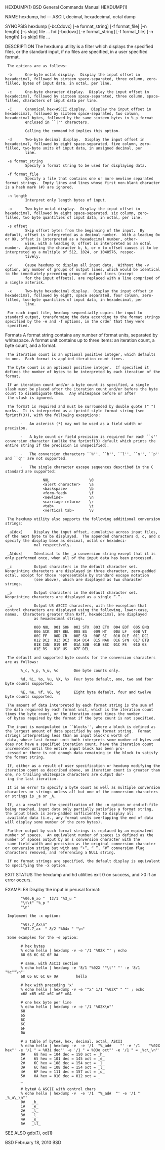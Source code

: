 HEXDUMP(1)                                                                             BSD General Commands Manual                                                                             HEXDUMP(1)

NAME
     hexdump, hd — ASCII, decimal, hexadecimal, octal dump

SYNOPSIS
     hexdump [-bcCdovx] [-e format_string] [-f format_file] [-n length] [-s skip] file ...
     hd [-bcdovx] [-e format_string] [-f format_file] [-n length] [-s skip] file ...

DESCRIPTION
     The hexdump utility is a filter which displays the specified files, or the standard input, if no files are specified, in a user specified format.

     The options are as follows:

     -b      One-byte octal display.  Display the input offset in hexadecimal, followed by sixteen space-separated, three column, zero-filled, bytes of input data, in octal, per line.

     -c      One-byte character display.  Display the input offset in hexadecimal, followed by sixteen space-separated, three column, space-filled, characters of input data per line.

     -C      Canonical hex+ASCII display.  Display the input offset in hexadecimal, followed by sixteen space-separated, two column, hexadecimal bytes, followed by the same sixteen bytes in %_p format
             enclosed in ``|'' characters.

             Calling the command hd implies this option.

     -d      Two-byte decimal display.  Display the input offset in hexadecimal, followed by eight space-separated, five column, zero-filled, two-byte units of input data, in unsigned decimal, per
             line.

     -e format_string
             Specify a format string to be used for displaying data.

     -f format_file
             Specify a file that contains one or more newline separated format strings.  Empty lines and lines whose first non-blank character is a hash mark (#) are ignored.

     -n length
             Interpret only length bytes of input.

     -o      Two-byte octal display.  Display the input offset in hexadecimal, followed by eight space-separated, six column, zero-filled, two byte quantities of input data, in octal, per line.

     -s offset
             Skip offset bytes from the beginning of the input.  By default, offset is interpreted as a decimal number.  With a leading 0x or 0X, offset is interpreted as a hexadecimal number, other‐
             wise, with a leading 0, offset is interpreted as an octal number.  Appending the character b, k, or m to offset causes it to be interpreted as a multiple of 512, 1024, or 1048576, respec‐
             tively.

     -v      Cause hexdump to display all input data.  Without the -v option, any number of groups of output lines, which would be identical to the immediately preceding group of output lines (except
             for the input offsets), are replaced with a line comprised of a single asterisk.

     -x      Two-byte hexadecimal display.  Display the input offset in hexadecimal, followed by eight, space separated, four column, zero-filled, two-byte quantities of input data, in hexadecimal, per
             line.

     For each input file, hexdump sequentially copies the input to standard output, transforming the data according to the format strings specified by the -e and -f options, in the order that they were
     specified.

   Formats
     A format string contains any number of format units, separated by whitespace.  A format unit contains up to three items: an iteration count, a byte count, and a format.

     The iteration count is an optional positive integer, which defaults to one.  Each format is applied iteration count times.

     The byte count is an optional positive integer.  If specified it defines the number of bytes to be interpreted by each iteration of the format.

     If an iteration count and/or a byte count is specified, a single slash must be placed after the iteration count and/or before the byte count to disambiguate them.  Any whitespace before or after
     the slash is ignored.

     The format is required and must be surrounded by double quote (" ") marks.  It is interpreted as a fprintf-style format string (see fprintf(3)), with the following exceptions:

           ·   An asterisk (*) may not be used as a field width or precision.

           ·   A byte count or field precision is required for each ``s'' conversion character (unlike the fprintf(3) default which prints the entire string if the precision is unspecified).

           ·   The conversion characters ``%'', ``h'', ``l'', ``n'', ``p'' and ``q'' are not supported.

           ·   The single character escape sequences described in the C standard are supported:

                     NUL                  \0
                     <alert character>    \a
                     <backspace>          \b
                     <form-feed>          \f
                     <newline>            \n
                     <carriage return>    \r
                     <tab>                \t
                     <vertical tab>       \v

     The hexdump utility also supports the following additional conversion strings:

     _a[dox]     Display the input offset, cumulative across input files, of the next byte to be displayed.  The appended characters d, o, and x specify the display base as decimal, octal or hexadeci‐
                 mal respectively.

     _A[dox]     Identical to the _a conversion string except that it is only performed once, when all of the input data has been processed.

     _c          Output characters in the default character set.  Nonprinting characters are displayed in three character, zero-padded octal, except for those representable by standard escape notation
                 (see above), which are displayed as two character strings.

     _p          Output characters in the default character set.  Nonprinting characters are displayed as a single “.”.

     _u          Output US ASCII characters, with the exception that control characters are displayed using the following, lower-case, names.  Characters greater than 0xff, hexadecimal, are displayed
                 as hexadecimal strings.

                 000 NUL  001 SOH  002 STX  003 ETX  004 EOT  005 ENQ
                 006 ACK  007 BEL  008 BS   009 HT   00A LF   00B VT
                 00C FF   00D CR   00E SO   00F SI   010 DLE  011 DC1
                 012 DC2  013 DC3  014 DC4  015 NAK  016 SYN  017 ETB
                 018 CAN  019 EM   01A SUB  01B ESC  01C FS   01D GS
                 01E RS   01F US   07F DEL

     The default and supported byte counts for the conversion characters are as follows:

           %_c, %_p, %_u, %c       One byte counts only.

           %d, %i, %o, %u, %X, %x  Four byte default, one, two and four byte counts supported.

           %E, %e, %f, %G, %g      Eight byte default, four and twelve byte counts supported.

     The amount of data interpreted by each format string is the sum of the data required by each format unit, which is the iteration count times the byte count, or the iteration count times the number
     of bytes required by the format if the byte count is not specified.

     The input is manipulated in ``blocks'', where a block is defined as the largest amount of data specified by any format string.  Format strings interpreting less than an input block's worth of
     data, whose last format unit both interprets some number of bytes and does not have a specified iteration count, have the iteration count incremented until the entire input block has been pro‐
     cessed or there is not enough data remaining in the block to satisfy the format string.

     If, either as a result of user specification or hexdump modifying the iteration count as described above, an iteration count is greater than one, no trailing whitespace characters are output dur‐
     ing the last iteration.

     It is an error to specify a byte count as well as multiple conversion characters or strings unless all but one of the conversion characters or strings is _a or _A.

     If, as a result of the specification of the -n option or end-of-file being reached, input data only partially satisfies a format string, the input block is zero-padded sufficiently to display all
     available data (i.e., any format units overlapping the end of data will display some number of the zero bytes).

     Further output by such format strings is replaced by an equivalent number of spaces.  An equivalent number of spaces is defined as the number of spaces output by an s conversion character with the
     same field width and precision as the original conversion character or conversion string but with any “+”, “ ”, “#” conversion flag characters removed, and referencing a NULL string.

     If no format strings are specified, the default display is equivalent to specifying the -x option.

EXIT STATUS
     The hexdump and hd utilities exit 0 on success, and >0 if an error occurs.

EXAMPLES
     Display the input in perusal format:

           "%06.6_ao "  12/1 "%3_u "
           "\t\t" "%_p "
           "\n"

     Implement the -x option:

           "%07.7_Ax\n"
           "%07.7_ax  " 8/2 "%04x " "\n"

     Some examples for the -e option:

           # hex bytes
           % echo hello | hexdump -v -e '/1 "%02X "' ; echo
           68 65 6C 6C 6F 0A

           # same, with ASCII section
           % echo hello | hexdump -e '8/1 "%02X ""\t"" "' -e '8/1 "%c""\n"'
           68 65 6C 6C 6F 0A        hello

           # hex with preceding 'x'
           % echo hello | hexdump -v -e '"x" 1/1 "%02X" " "' ; echo
           x68 x65 x6C x6C x6F x0A

           # one hex byte per line
           % echo hello | hexdump -v -e '/1 "%02X\n"'
           68
           65
           6C
           6C
           6F
           0A

           # a table of byte#, hex, decimal, octal, ASCII
           % echo hello | hexdump -v  -e '/1  "%_ad#    "' -e '/1    "%02X hex"' -e '/1 " = %03i dec"' -e '/1 " = %03o oct"' -e '/1 " = _%c\_\n"'
           0#    68 hex = 104 dec = 150 oct = _h_
           1#    65 hex = 101 dec = 145 oct = _e_
           2#    6C hex = 108 dec = 154 oct = _l_
           3#    6C hex = 108 dec = 154 oct = _l_
           4#    6F hex = 111 dec = 157 oct = _o_
           5#    0A hex = 010 dec = 012 oct = _
           _

           # byte# & ASCII with control chars
           % echo hello | hexdump -v  -e '/1  "%_ad#  "' -e '/1 " _%_u\_\n"'
           0#   _h_
           1#   _e_
           2#   _l_
           3#   _l_
           4#   _o_
           5#   _lf_

SEE ALSO
     gdb(1), od(1)

BSD                                                                                         February 18, 2010                                                                                         BSD
